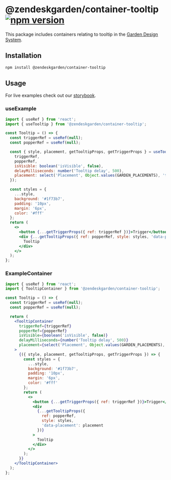 # @zendeskgarden/container-tooltip [![npm version](https://img.shields.io/npm/v/@zendeskgarden/container-tooltip.svg?style=flat-square)](https://www.npmjs.com/package/@zendeskgarden/container-tooltip)

This package includes containers relating to tooltip in the
[Garden Design System](https://zendeskgarden.github.io/).

## Installation

```sh
npm install @zendeskgarden/container-tooltip
```

## Usage

For live examples check out our [storybook](https://zendeskgarden.github.io/react-containers?path=/story/tooltip-container--usetooltip).

### useExample

```jsx static
import { useRef } from 'react';
import { useTooltip } from '@zendeskgarden/container-tooltip';

const Tooltip = () => {
  const triggerRef = useRef(null);
  const popperRef = useRef(null);

  const { style, placement, getTooltipProps, getTriggerProps } = useTooltip({
    triggerRef,
    popperRef,
    isVisible: boolean('isVisible', false),
    delayMilliseconds: number('Tooltip delay', 500),
    placement: select('Placement', Object.values(GARDEN_PLACEMENTS), 'top')
  });

  const styles = {
    ...style,
    background: '#1f73b7',
    padding: '10px',
    margin: '6px',
    color: '#fff'
  };
  return (
    <>
      <button {...getTriggerProps({ ref: triggerRef })}>Trigger</button>
      <div {...getTooltipProps({ ref: popperRef, style: styles, 'data-placement': placement })}>
        Tooltip
      </div>
    </>
  );
};
```

### ExampleContainer

```jsx static
import { useRef } from 'react';
import { TooltipContainer } from '@zendeskgarden/container-tooltip';

const Tooltip = () => {
  const triggerRef = useRef(null);
  const popperRef = useRef(null);

  return (
    <TooltipContainer
      triggerRef={triggerRef}
      popperRef={popperRef}
      isVisible={boolean('isVisible', false)}
      delayMilliseconds={number('Tooltip delay', 500)}
      placement={select('Placement', Object.values(GARDEN_PLACEMENTS), 'top')}
    >
      {({ style, placement, getTooltipProps, getTriggerProps }) => {
        const styles = {
          ...style,
          background: '#1f73b7',
          padding: '10px',
          margin: '6px',
          color: '#fff'
        };
        return (
          <>
            <button {...getTriggerProps({ ref: triggerRef })}>Trigger</button>
            <div
              {...getTooltipProps({
                ref: popperRef,
                style: styles,
                'data-placement': placement
              })}
            >
              Tooltip
            </div>
          </>
        );
      }}
    </TooltipContainer>
  );
};
```
